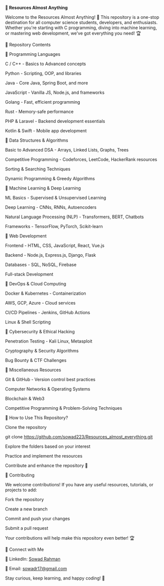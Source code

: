 **🚀 Resources Almost Anything**

Welcome to the Resources Almost Anything! 🎯 This repository is a one-stop destination for all computer science students, developers, and enthusiasts. Whether you're starting with C programming, diving into machine learning, or mastering web development, we've got everything you need! 🏆



📂 Repository Contents

🔹 Programming Languages

C / C++ - Basics to Advanced concepts

Python - Scripting, OOP, and libraries

Java - Core Java, Spring Boot, and more

JavaScript - Vanilla JS, Node.js, and frameworks

Golang - Fast, efficient programming

Rust - Memory-safe performance

PHP & Laravel - Backend development essentials

Kotlin & Swift - Mobile app development

🔹 Data Structures & Algorithms

Basic to Advanced DSA - Arrays, Linked Lists, Graphs, Trees

Competitive Programming - Codeforces, LeetCode, HackerRank resources

Sorting & Searching Techniques

Dynamic Programming & Greedy Algorithms

🔹 Machine Learning & Deep Learning

ML Basics - Supervised & Unsupervised Learning

Deep Learning - CNNs, RNNs, Autoencoders

Natural Language Processing (NLP) - Transformers, BERT, Chatbots

Frameworks - TensorFlow, PyTorch, Scikit-learn

🔹 Web Development

Frontend - HTML, CSS, JavaScript, React, Vue.js

Backend - Node.js, Express.js, Django, Flask

Databases - SQL, NoSQL, Firebase

Full-stack Development

🔹 DevOps & Cloud Computing

Docker & Kubernetes - Containerization

AWS, GCP, Azure - Cloud services

CI/CD Pipelines - Jenkins, GitHub Actions

Linux & Shell Scripting

🔹 Cybersecurity & Ethical Hacking

Penetration Testing - Kali Linux, Metasploit

Cryptography & Security Algorithms

Bug Bounty & CTF Challenges

🔹 Miscellaneous Resources

Git & GitHub - Version control best practices

Computer Networks & Operating Systems

Blockchain & Web3

Competitive Programming & Problem-Solving Techniques

📖 How to Use This Repository?

Clone the repository

git clone https://github.com/sowad223/Resources_almost_everything.git

Explore the folders based on your interest

Practice and implement the resources

Contribute and enhance the repository 🚀


🤝 Contributing

We welcome contributions! If you have any useful resources, tutorials, or projects to add:

Fork the repository

Create a new branch

Commit and push your changes

Submit a pull request

Your contributions will help make this repository even better! 🏆

🔗 Connect with Me

💼 LinkedIn: [Sowad Rahman](https://bd.linkedin.com/in/sowad-rahman-b9b390283)

📧 Email: sowadr17@gmail.com

Stay curious, keep learning, and happy coding! 🚀
